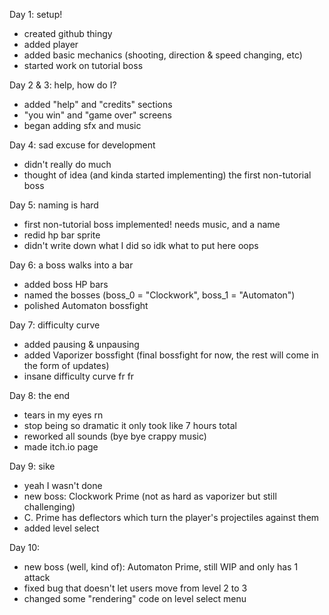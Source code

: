 Day 1: setup!
  - created github thingy
  - added player
  - added basic mechanics (shooting, direction & speed changing, etc)
  - started work on tutorial boss

Day 2 & 3: help, how do I?
  - added "help" and "credits" sections
  - "you win" and "game over" screens
  - began adding sfx and music

Day 4: sad excuse for development
  - didn't really do much
  - thought of idea (and kinda started implementing) the first non-tutorial boss

Day 5: naming is hard
  - first non-tutorial boss implemented! needs music, and a name
  - redid hp bar sprite
  - didn't write down what I did so idk what to put here oops

Day 6: a boss walks into a bar
  - added boss HP bars
  - named the bosses (boss_0 = "Clockwork", boss_1 = "Automaton")
  - polished Automaton bossfight

Day 7: difficulty curve
  - added pausing & unpausing
  - added Vaporizer bossfight (final bossfight for now, the rest will come in the form of updates)
  - insane difficulty curve fr fr

Day 8: the end
  - tears in my eyes rn
  - stop being so dramatic it only took like 7 hours total
  - reworked all sounds (bye bye crappy music)
  - made itch.io page

Day 9: sike
  - yeah I wasn't done
  - new boss: Clockwork Prime (not as hard as vaporizer but still challenging)
  - C. Prime has deflectors which turn the player's projectiles against them
  - added level select

Day 10:
  - new boss (well, kind of): Automaton Prime, still WIP and only has 1 attack
  - fixed bug that doesn't let users move from level 2 to 3
  - changed some "rendering" code on level select menu